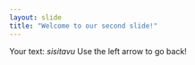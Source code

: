 ```yaml
---
layout: slide
title: "Welcome to our second slide!"
---
```

Your text: _sisitavu_
Use the left arrow to go back!
